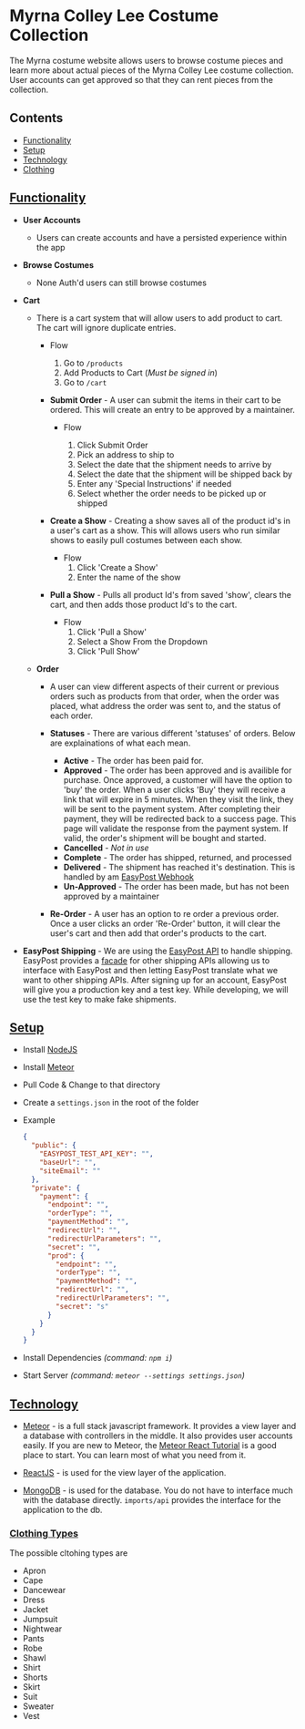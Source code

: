 # Myrna Colley Lee Costume Collection

The Myrna costume website allows users to browse costume pieces and learn more about actual pieces of the Myrna Colley Lee costume collection. User accounts can get approved so that they can rent pieces from the collection.

## Contents

* [Functionality](#functionality)
* [Setup](#setup)
* [Technology](#technology)
* [Clothing](#clothing-types)

## [Functionality](#functionality)

* **User Accounts**

  * Users can create accounts and have a persisted experience within the app

* **Browse Costumes**

  * None Auth'd users can still browse costumes

* **Cart**

  * There is a cart system that will allow users to add product to cart. The cart will ignore duplicate entries.

    * Flow

      1. Go to `/products`
      1. Add Products to Cart (_Must be signed in_)
      1. Go to `/cart`

    * **Submit Order** - A user can submit the items in their cart to be ordered. This will create an entry to be approved by a maintainer.

      * Flow

        1. Click Submit Order
        1. Pick an address to ship to
        1. Select the date that the shipment needs to arrive by
        1. Select the date that the shipment will be shipped back by
        1. Enter any 'Special Instructions' if needed
        1. Select whether the order needs to be picked up or shipped

    * **Create a Show** - Creating a show saves all of the product id's in a user's cart as a show. This will allows users who run similar shows to easily pull costumes between each show.

      * Flow
        1. Click 'Create a Show'
        1. Enter the name of the show

    * **Pull a Show** - Pulls all product Id's from saved 'show', clears the cart, and then adds those product Id's to the cart.
      * Flow
        1. Click 'Pull a Show'
        1. Select a Show From the Dropdown
        1. Click 'Pull Show'

  * **Order**

    * A user can view different aspects of their current or previous orders such as products from that order, when the order was placed, what address the order was sent to, and the status of each order.

    * **Statuses** - There are various different 'statuses' of orders. Below are explainations of what each mean.

      * **Active** - The order has been paid for.
      * **Approved** - The order has been approved and is availible for purchase. Once approved, a customer will have the option to 'buy' the order. When a user clicks 'Buy' they will receive a link that will expire in 5 minutes. When they visit the link, they will be sent to the payment system. After completing their payment, they will be redirected back to a success page. This page will validate the response from the payment system. If valid, the order's shipment will be bought and started.
      * **Cancelled** - _Not in use_
      * **Complete** - The order has shipped, returned, and processed
      * **Delivered** - The shipment has reached it's destination. This is handled by am [EasyPost Webhook](https://www.easypost.com/webhooks-guide.html)
      * **Un-Approved** - The order has been made, but has not been approved by a maintainer

    * **Re-Order** - A user has an option to re order a previous order. Once a user clicks an order 'Re-Order' button, it will clear the user's cart and then add that order's products to the cart.

* **EasyPost Shipping** - We are using the [EasyPost API](https://www.easypost.com/) to handle shipping. EasyPost provides a [facade](https://en.wikipedia.org/wiki/Facade_pattern) for other shipping APIs allowing us to interface with EasyPost and then letting EasyPost translate what we want to other shipping APIs. After signing up for an account, EasyPost will give you a production key and a test key. While developing, we will use the test key to make fake shipments.

## [Setup](#setup)

* Install [NodeJS](https://nodejs.org/en/)
* Install [Meteor](https://www.meteor.com/install)
* Pull Code & Change to that directory
* Create a `settings.json` in the root of the folder
* Example

  ```json
  {
    "public": {
      "EASYPOST_TEST_API_KEY": "",
      "baseUrl": "",
      "siteEmail": ""
    },
    "private": {
      "payment": {
        "endpoint": "",
        "orderType": "",
        "paymentMethod": "",
        "redirectUrl": "",
        "redirectUrlParameters": "",
        "secret": "",
        "prod": {
          "endpoint": "",
          "orderType": "",
          "paymentMethod": "",
          "redirectUrl": "",
          "redirectUrlParameters": "",
          "secret": "s"
        }
      }
    }
  }
  ```

* Install Dependencies _(command: `npm i`)_
* Start Server _(command: `meteor --settings settings.json`)_

## [Technology](#technology)

* [Meteor](https://www.meteor.com/) - is a full stack javascript framework. It provides a view layer and a database with controllers in the middle. It also provides user accounts easily. If you are new to Meteor, the [Meteor React Tutorial](https://www.meteor.com/tutorials/react/creating-an-app) is a good place to start. You can learn most of what you need from it.

* [ReactJS](https://reactjs.org/) - is used for the view layer of the application.

* [MongoDB](https://www.mongodb.com/) - is used for the database. You do not have to interface much with the database directly. `imports/api` provides the interface for the application to the db.

### [Clothing Types](#clothing-types)

The possible cltohing types are

* Apron
* Cape
* Dancewear
* Dress
* Jacket
* Jumpsuit
* Nightwear
* Pants
* Robe
* Shawl
* Shirt
* Shorts
* Skirt
* Suit
* Sweater
* Vest
